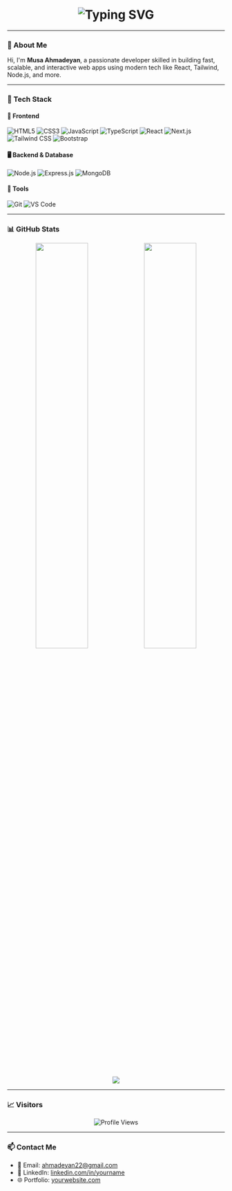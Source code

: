 <!-- Hero Header with Typing SVG Animation -->
<h1 align="center">
  <img src="https://readme-typing-svg.herokuapp.com?font=Fira+Code&weight=500&size=28&duration=3000&pause=1000&color=38BDF8&center=true&vCenter=true&multiline=true&width=1000&height=100&lines=👋+Hi%2C+I'm+Musa+Ahmadeyan;💻+Web+Developer+%7C+Software+Engineer;🚀+I+love+building+modern+and+efficient+apps!" alt="Typing SVG" />
</h1>

---

### 🧠 About Me

Hi, I'm **Musa Ahmadeyan**, a passionate developer skilled in building fast, scalable, and interactive web apps using modern tech like React, Tailwind, Node.js, and more.

---

### 🚀 Tech Stack

#### 🎨 Frontend
![HTML5](https://img.shields.io/badge/-HTML5-E34F26?style=flat-square&logo=html5&logoColor=white)
![CSS3](https://img.shields.io/badge/-CSS3-1572B6?style=flat-square&logo=css3&logoColor=white)
![JavaScript](https://img.shields.io/badge/-JavaScript-F7DF1E?style=flat-square&logo=javascript&logoColor=black)
![TypeScript](https://img.shields.io/badge/-TypeScript-3178C6?style=flat-square&logo=typescript&logoColor=white)
![React](https://img.shields.io/badge/-React-61DAFB?style=flat-square&logo=react&logoColor=black)
![Next.js](https://img.shields.io/badge/-Next.js-000000?style=flat-square&logo=next.js)
![Tailwind CSS](https://img.shields.io/badge/-Tailwind_CSS-06B6D4?style=flat-square&logo=tailwind-css&logoColor=white)
![Bootstrap](https://img.shields.io/badge/-Bootstrap-7952B3?style=flat-square&logo=bootstrap&logoColor=white)

#### 🖥 Backend & Database
![Node.js](https://img.shields.io/badge/-Node.js-339933?style=flat-square&logo=node.js&logoColor=white)
![Express.js](https://img.shields.io/badge/-Express.js-000000?style=flat-square&logo=express&logoColor=white)
![MongoDB](https://img.shields.io/badge/-MongoDB-47A248?style=flat-square&logo=mongodb&logoColor=white)

#### 🧰 Tools
![Git](https://img.shields.io/badge/-Git-F05032?style=flat-square&logo=git&logoColor=white)
![VS Code](https://img.shields.io/badge/-VS%20Code-007ACC?style=flat-square&logo=visual-studio-code&logoColor=white)

---

### 📊 GitHub Stats

<p align="center">
  <img width="49%" src="https://github-readme-stats.vercel.app/api?username=sadat-sahib&show_icons=true&theme=tokyonight" />
  <img width="49%" src="https://github-readme-stats.vercel.app/api/top-langs/?username=sadat-sahib&layout=compact&theme=tokyonight&langs_count=8" />
</p>

<p align="center">
  <img src="https://streak-stats.demolab.com/?user=musaahmadeyan&theme=tokyonight" />
</p>

---

### 📈 Visitors  
<p align="center">
  <img src="https://komarev.com/ghpvc/?username=musaahmadeyan&style=flat-square&color=0ab9e6" alt="Profile Views" />
</p>

---

### 📫 Contact Me

- 📧 Email: [ahmadeyan22@gmail.com](mailto:ahmadeyan22@gmail.com)  
- 🔗 LinkedIn: [linkedin.com/in/yourname](https://linkedin.com/in/yourname)  
- 🌐 Portfolio: [yourwebsite.com](https://yourwebsite.com)
